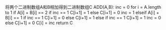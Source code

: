 将两个二进制数组A和B相加得到二进制数组C
ADD(A,B):
inc = 0
for i = A.length to 1
    if A[i] + B[i] == 2
        if  inc == 1
            C[i+1] = 1
        else C[i+1] = 0
        inc = 1
    elseif A[i] + B[i] == 1
        if  inc == 1
            C[i+1] = 0
        else C[i+1] = 1
    else
        if  inc == 1
            C[i+1] = 1
            inc = 0
        else C[i+1] = 0
C[i] = inc
return C
